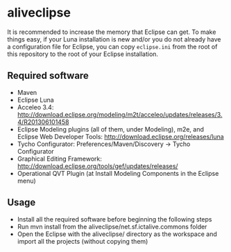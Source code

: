 aliveclipse
===========

It is recommended to increase the memory that Eclipse can get. To make things easy, if your Luna installation is new and/or you do not already have a configuration file for Eclipse, you can copy `eclipse.ini` from the root of this repository to the root of your Eclipse installation.

Required software
-----------------

* Maven
* Eclipse Luna
* Acceleo 3.4: http://download.eclipse.org/modeling/m2t/acceleo/updates/releases/3.4/R201306101458
* Eclipse Modeling plugins (all of them, under Modeling), m2e, and Eclipse Web Developer Tools: http://download.eclipse.org/releases/luna
* Tycho Configurator: Preferences/Maven/Discovery -> Tycho Configurator
* Graphical Editing Framework: http://download.eclipse.org/tools/gef/updates/releases/
* Operational QVT Plugin (at Install Modeling Components in the Eclipse
  menu)

Usage
-----

* Install all the required software before beginning the following steps
* Run mvn install from the aliveclipse/net.sf.ictalive.commons folder
* Open the Eclipse with the aliveclipse/ directory as the workspace and
  import all the projects (without copying them)


